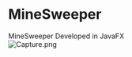 # MineSweeper
MineSweeper Developed in JavaFX<br/>
![Capture.png](https://s25.postimg.org/t351rslin/Capture.png)
